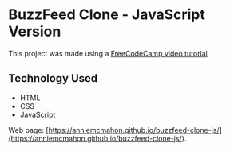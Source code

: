 # BuzzFeed Clone - JavaScript Version
This project was made using a 
[FreeCodeCamp video tutorial](https://www.youtube.com/watch?v=qkQr42DmaEE)

## Technology Used
* HTML
* CSS
* JavaScript

Web page: [https://anniemcmahon.github.io/buzzfeed-clone-js/](https://anniemcmahon.github.io/buzzfeed-clone-js/).
